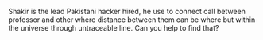 Shakir is the lead Pakistani hacker hired, he use to connect call between professor and other where distance between them can be where but within the universe through untraceable line. Can you help to find that?